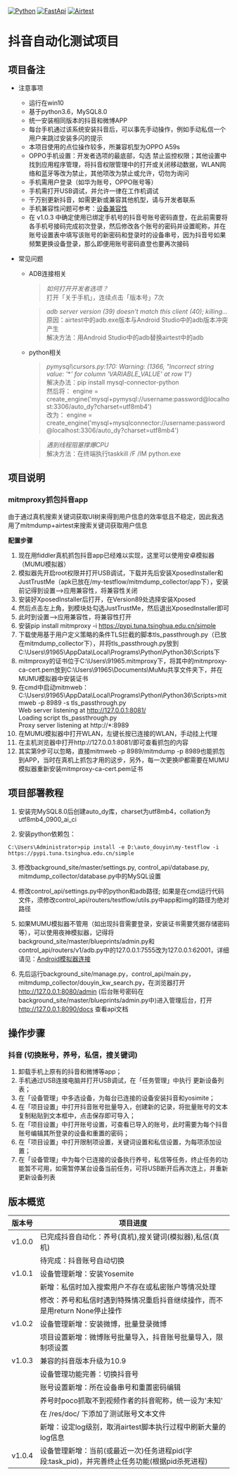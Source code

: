 <p align="center">

  <a href="#"><img alt="Python" src="https://img.shields.io/static/v1?label=python&message=3.6&color=blue"></a>
  <a href="#"><img alt="FastApi" src="https://img.shields.io/static/v1?label=FastApi&message=>1.0&color=red"></a>
  <a href="#"><img alt="Airtest" src="https://img.shields.io/static/v1?label=Airtest&message=>1.0&color=red"></a>

</p>

# 抖音自动化测试项目

## 项目备注
- 注意事项
	* 运行在win10
	* 基于python3.6，MySQL8.0
	* 统一安装相同版本的抖音和微博APP
	* 每台手机通过该系统安装抖音后，可以事先手动操作，例如手动私信一个用户来跳过安装多闪的提示
	* 本项目使用的点位操作较多，所兼容机型为OPPO A59s
	* OPPO手机设置：开发者选项的最底部，勾选 禁止监控权限；其他设置中找到应用程序管理，将抖音权限管理中的打开或关闭移动数据，WLAN网络和蓝牙等改为禁止，其他项改为禁止或允许，切勿为询问
	* 手机需用户登录（如华为账号，OPPO账号等）
	* 手机需打开USB调试，并允许一律在工作机调试
	* 千万别更新抖音，如需更新或兼容其他机型，请与开发者联系
	* 手机兼容性问题可参考：[设备兼容性](http://airtest.netease.com/docs/docs_AirtestIDE-zh_CN/2_device_connection/2_android_faq.html#id7)
	* 在 v1.0.3 中确定使用已绑定手机号的抖音号账号密码直登，在此前需要将各手机号接码完成初次登录，然后修改各个账号的密码并设置昵称，并在账号设置表中填写该账号的新密码和登录时的设备串号，因为抖音号如果频繁更换设备登录，那么即便用账号密码直登也要再次接码

- 常见问题
	* ADB连接相关
		> *如何打开开发者选项？*  
		打开「关于手机」，连续点击「版本号」7次
		
		> *adb server version (39) doesn't match this client (40); killing...*  
		原因：airtest中的adb.exe版本与Android Studio中的adb版本冲突产生  
		解决方法：用Android Studio中的adb替换airtest中的adb
		
	* python相关
		> *pymysql\cursors.py:170: Warning: (1366, "Incorrect string value: '***' for column 'VARIABLE_VALUE' at row 1")*  
		解决办法：pip install mysql-connector-python  
		然后将：
		engine = create_engine('mysql+pymysql://username:password@localhost:3306/auto_dy?charset=utf8mb4')  
		改为：
		engine = create_engine('mysql+mysqlconnector://username:password@localhost:3306/auto_dy?charset=utf8mb4')  
		
		> *遇到线程阻塞撑爆CPU*  
		解决方法：在终端执行taskkill /F /IM python.exe


## 项目说明

### mitmproxy抓包抖音app

由于通过真机搜索关键词获取UI树来得到用户信息的效率低且不稳定，因此我选用了mitmdump+airtest来搜索关键词获取用户信息

**配置步骤**
1. 现在用fiddler真机抓包抖音app已经难以实现，这里可以使用安卓模拟器（MUMU模拟器）  
2. 模拟器先开启root权限并打开USB调试，下载并先后安装XposedInstaller和JustTrustMe（apk已放在/my-testflow/mitmdump_collector/app下），安装前记得到设置——>应用兼容性，将兼容性关闭
3. 安装好XposedInstaller后打开，在Version89处选择安装Xposed
4. 然后点击左上角，到模块处勾选JustTrustMe，然后退出XposedInstaller即可
5. 此时到设置——>应用兼容性，将兼容性打开
6. 安装pip install mitmproxy -i https://pypi.tuna.tsinghua.edu.cn/simple
7. 下载使用基于用户定义策略的条件TLS拦截的脚本tls_passthrough.py（已放在mitmdump_collector下），并将tls_passthrough.py放到C:\Users\91965\AppData\Local\Programs\Python\Python36\Scripts下
8. mitmproxy的证书位于C:\Users\91965\.mitmproxy下，将其中的mitmproxy-ca-cert.pem放到C:\Users\91965\Documents\MuMu共享文件夹下，并在MUMU模拟器中安装证书
9. 在cmd中启动mitmweb：  
	C:\Users\91965\AppData\Local\Programs\Python\Python36\Scripts>mitmweb -p 8989 -s tls_passthrough.py  
	Web server listening at http://127.0.0.1:8081/  
	Loading script tls_passthrough.py  
	Proxy server listening at http://*:8989  
10. 在MUMU模拟器中打开WLAN，左键长按已连接的WLAN，手动挂上代理
11. 在主机浏览器中打开http://127.0.0.1:8081/即可查看抓包的内容
12. 其实第9步可以忽略，直接mitmweb -p 8989/mitmdump -p 8989也能抓包到APP，当时在真机上抓包才用的这步，另外，每一次更换IP都需要在MUMU模拟器重新安装mitmproxy-ca-cert.pem证书


## 项目部署教程

1. 安装完MySQL8.0后创建auto_dy库，charset为utf8mb4，collation为utf8mb4_0900_ai_ci  

2. 安装python依赖包：
```
C:\Users\Administrator>pip install -e D:\auto_douyin\my-testflow -i https://pypi.tuna.tsinghua.edu.cn/simple
```
3. 修改background_site/master/settings.py, control_api/database.py, mitmdump_collector/database.py中的MySQL设置  

4. 修改control_api/settings.py中的python和adb路径; 如果是在cmd运行代码文件，须修改control_api/routers/testflow/utils.py中app和img的路径为绝对路径  

5. 如果MUMU模拟器不管用（如出现抖音需要登录，安装证书需要凭据存储密码等），可以使用夜神模拟器，记得将background_site/master/blueprints/admin.py和control_api/routers/v1/adb.py中的127.0.0.1:7555改为127.0.0.1:62001，详细请见：[Android模拟器连接](http://airtest.netease.com/docs/docs_AirtestIDE-zh_CN/2_device_connection/3_emulator_connection.html#id1)  

6. 先后运行background_site/manage.py，control_api/main.py，mitmdump_collector/douyin_kw_search.py，在浏览器打开 http://127.0.0.1:8080/admin (后台账号密码在background_site/master/blueprints/admin.py中)进入管理后台，打开 http://127.0.0.1:8090/docs 查看api文档  


## 操作步骤

### 抖音 (切换账号，养号，私信，搜关键词)

1. 卸载手机上原有的抖音和微博等app；
2. 手机通过USB连接电脑并打开USB调试，在「任务管理」中执行 更新设备列表；
3. 在「设备管理」中多选设备，为每台已连接的设备安装抖音和yosimite；
4. 在「项目设置」中打开抖音账号批量导入，创建新的记录，将批量账号的文本复制粘贴到文本框中，点击保存即可导入；
5. 在「项目设置」中打开账号设置，可查看已导入的账号，此时需要为每个抖音账号编辑其所登录的设备和重置的密码；
6. 在「项目设置」中打开限制项设置，关键词设置和私信设置，为每项添加设置；
7. 在「设备管理」中为每个已连接的设备执行养号，私信等任务，终止任务的功能暂不可用，如需暂停某台设备当前任务，可将USB断开后再次连上，并重新更新设备列表

## 版本概览

| 版本号 | 项目进度 |
|-- |-- |
| v1.0.0 | 已完成抖音自动化：养号(真机),搜关键词(模拟器),私信(真机) |
|  | 待完成：抖音账号自动切换 |
| v1.0.1 | 设备管理新增：安装Yosemite |
|  | 新增：私信时加入搜索用户不存在或私密账户等情况处理 |
|  | 修改：养号和私信时遇到特殊情况重启抖音继续操作，而不是用return None停止操作 |
| v1.0.2 | 设备管理新增：安装微博，批量登录微博 |
|  | 项目设置新增：微博账号批量导入，抖音账号批量导入，限制项设置 |
| v1.0.3 | 兼容的抖音版本升级为10.9 |
|  | 设备管理功能完善：切换抖音号 |
|  | 账号设置新增：所在设备串号和重置密码编辑 |
|  | 养号时poco抓取不到视频作者的抖音昵称，统一设为'未知' |
|  | 在 /res/doc/ 下添加了测试账号文本文件 |
|  | 新增：设定log级别，取消airtest脚本执行过程中刷新大量的log信息 |
| v1.0.4 | 设备管理新增：当前(或最近一次)任务进程pid(字段:task_pid)，并完善终止任务功能(根据pid杀死进程) |
